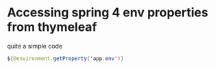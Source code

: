 # Accessing spring 4 env properties from thymeleaf

quite a simple code 

```java
${@environment.getProperty('app.env')}
```
